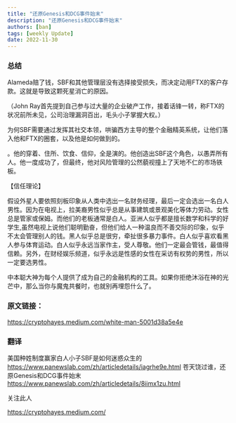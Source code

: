 ```yaml
---
title: "还原Genesis和DCG事件始末"
description: "还原Genesis和DCG事件始末"
authors: [ban]
tags: [weekly Update]
date: 2022-11-30
---
```


### 总结

Alameda赔了钱，SBF和其他管理层没有选择接受损失，而决定动用FTX的客户存款。这就是导致这颗死星消亡的原因。

（John Ray首先提到自己参与过大量的企业破产工作，接着话锋一转，称FTX的状况前所未见，公司治理漏洞百出，毛头小子掌握大权。）

为何SBF需要通过发挥其社交本领，哄骗西方主导的整个金融精英系统，让他们落入他和FTX的圈套，以及他是如何做到的。

。他的穿着、住所、饮食、信仰，全是演的。他创造出SBF这个角色，以愚弄所有人。他一度成功了，但最终，他对风险管理的公然藐视撞上了天地不仁的市场铁板。

【信任理论】

假设外星人要依照刻板印象从人类中选出一名财务经理，最后一定会选出一名白人男性。因为在电视上，拉美裔男性似乎总是从事建筑或景观美化等体力劳动。女性总是管家或保姆。而他们的老板通常是白人。亚洲人似乎都是擅长数学和科学的好学生,虽然电视上说他们聪明勤奋，但他们给人一种温良而不善交际的印象，似乎不太会管理别人的钱。黑人似乎总是很穷，牵扯很多暴力事件。白人似乎喜欢看黑人参与体育运动。白人似乎永远当家作主，受人尊敬。他们一定最会管钱，最值得信赖。另外，在财经娱乐频道，似乎永远是性感的女性在采访有权势的男性，所以一定要选男性。


中本聪大神为每个人提供了成为自己的金融机构的工具。如果你拒绝沐浴在神的光芒中，那么当你与魔鬼共餐时，也就别再埋怨什么了。

### 原文链接：
https://cryptohayes.medium.com/white-man-5001d38a5e4e

### 翻译
美国种姓制度赢家白人小子SBF是如何迷惑众生的
https://www.panewslab.com/zh/articledetails/iagrhe9e.html
苍天饶过谁，还原Genesis和DCG事件始末
https://www.panewslab.com/zh/articledetails/8iimx1zu.html


关注此人

https://cryptohayes.medium.com/
